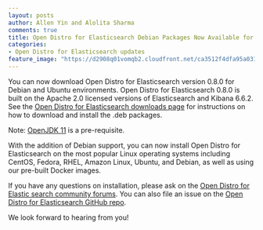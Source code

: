 ```yaml
---
layout: posts
author: Allen Yin and Alolita Sharma
comments: true
title: Open Distro for Elasticsearch Debian Packages Now Available for Version 0.8.0
categories:
- Open Distro for Elasticsearch updates
feature_image: "https://d2908q01vomqb2.cloudfront.net/ca3512f4dfa95a03169c5a670a4c91a19b3077b4/2019/05/22/open_disto-elasticsearch-logo-800x400.jpg"
---
```

You can now download Open Distro for Elasticsearch version 0.8.0 for Debian and Ubuntu environments. Open Distro for Elasticsearch 0.8.0 is built on the Apache 2.0 licensed versions of Elasticsearch and Kibana 6.6.2. See the [Open Distro for Elasticsearch downloads page](https://opendistro.github.io/for-elasticsearch/downloads.html) for instructions on how to download and install the .deb packages.

Note: [OpenJDK 11](https://opendistro.github.io/for-elasticsearch-docs/docs/install/deb/) is a pre-requisite.

With the addition of Debian support, you can now install Open Distro for Elasticsearch on the most popular Linux operating systems including CentOS, Fedora, RHEL, Amazon Linux, Ubuntu, and Debian, as well as using our pre-built Docker images.

If you have any questions on installation, please ask on the [Open Distro for Elastic search community forums](https://discuss.opendistrocommunity.dev/c/general-elasticsearch). You can also file an issue on the [Open Distro for Elasticsearch GitHub repo](https://github.com/opendistro-for-elasticsearch/community/issues).

We look forward to hearing from you!

